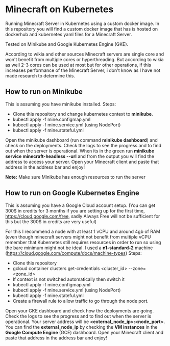 # Minecraft on Kubernetes

Running Minecraft Server in Kubernetes using a custom docker image. In this repository you will find a custom docker image that has is hosted on dockerhub and kubernetes yaml files for a Minecraft Server. 

Tested on Minikube and Google Kubernetes Engine (GKE).

According to wikia and other sources Minecraft servers are single core and won't benefit from multiple cores or hyperthreading. But according to wikia as well 2-3 cores can be used at most but for other operations, if this increases performance of the Minecraft Server, i don't know as I have not made research to determine this. 

## How to run on Minikube
This is assuming you have minikube installed. 
Steps:
 - Clone this repository and change kubernetes context to **minikube**.
 - kubectl apply -f mine.configmap.yml
 - kubectl apply -f mine.service.yml (using NodePort)
 - kubectl apply -f mine.stateful.yml

Open the minikube dashboard (run command **minikube dashboard**) and check on the deployments. 
Check the logs to see the progress and to find out when the server is operational. 
When its in the green run **minikube service minecraft-headless --url** and from the output you will find the address to access your server. 
Open your Minecraft client and paste that address in the address bar and enjoy!

**Note:** Make sure Minikube has enough resources to run the server

## How to run on Google Kubernetes Engine
This is assuming you have a Google Cloud account setup. (You can get 300$ in credits for 3 months if you are setting up for the first time, https://cloud.google.com/free,  sadly Always Free will not be sufficient for this but the 300$ in credits are very useful)

For this I recommend a node with at least 1 vCPU and around 4gb of RAM (even though minecraft servers might not benefit from multiple vCPU remember that Kubernetes still requires resources in order to run so using the bare minimum might not be ideal. I used a **n1-standard-2** machine (https://cloud.google.com/compute/docs/machine-types)
Steps:
 - Clone this repository 
 - gcloud container clusters get-credentials <cluster_id> --zone=<zone_id>
 - If context is not switched automatically then switch it
 - kubectl apply -f mine.configmap.yml
 - kubectl apply -f mine.service.yml (using NodePort)
 - kubectl apply -f mine.stateful.yml
 - Create a firewall rule to allow traffic to go through the node port.
 
 Open your GKE dashboard and check how the deployments are going. 
 Check the logs to see the progress and to find out when the server is operational. 
Your server address will be **<external_node_ip>:<node_port>**. You can find the **external_node_ip** by checking the **VM instances** in the **Google Compute Engine** (GCE) dashboard.
Open your Minecraft client and paste that address in the address bar and enjoy!
